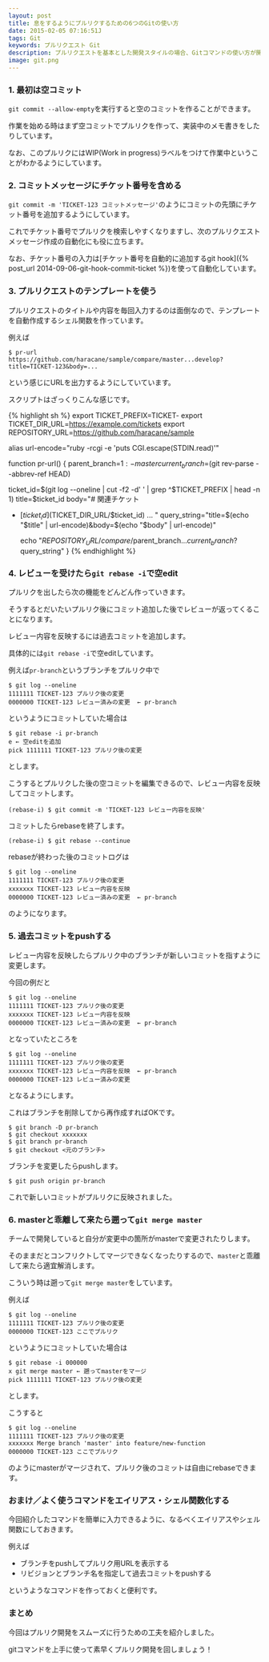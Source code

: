 ```yaml
---
layout: post
title: 息をするようにプルリクするための6つのGitの使い方
date: 2015-02-05 07:16:51J
tags: Git
keywords: プルリクエスト Git
description: プルリクエストを基本とした開発スタイルの場合、Gitコマンドの使い方が開発効率にかなり影響します。今回はプルリクエストをうまく使うためのGitの使い方を6個紹介します。
image: git.png
---
```


### 1. 最初は空コミット

`git commit --allow-empty`を実行すると空のコミットを作ることができます。

作業を始める時はまず空コミットでプルリクを作って、実装中のメモ書きをしたりしています。

なお、このプルリクにはWIP(Work in progress)ラベルをつけて作業中ということがわかるようにしています。

### 2. コミットメッセージにチケット番号を含める

`git commit -m 'TICKET-123 コミットメッセージ'`のようにコミットの先頭にチケット番号を追加するようにしています。

これでチケット番号でプルリクを検索しやすくなりますし、次のプルリクエストメッセージ作成の自動化にも役に立ちます。

なお、チケット番号の入力は[チケット番号を自動的に追加するgit hook]({% post_url 2014-09-06-git-hook-commit-ticket %})を使って自動化しています。

### 3. プルリクエストのテンプレートを使う

プルリクエストのタイトルや内容を毎回入力するのは面倒なので、テンプレートを自動作成するシェル関数を作っています。

例えば

    $ pr-url
    https://github.com/haracane/sample/compare/master...develop?title=TICKET-123&body=...

という感じにURLを出力するようにしていています。

スクリプトはざっくりこんな感じです。

{% highlight sh %}
export TICKET_PREFIX=TICKET-
export TICKET_DIR_URL=https://example.com/tickets
export REPOSITORY_URL=https://github.com/haracane/sample

alias url-encode="ruby -rcgi -e 'puts CGI.escape(STDIN.read)'"

function pr-url() {
  parent_branch=${1:-master}
  current_branch=$(git rev-parse --abbrev-ref HEAD)

  ticket_id=$(git log --oneline | cut -f2 -d' ' | grep ^$TICKET_PREFIX | head -n 1)
  title=$ticket_id
  body="# 関連チケット
* [$ticket_id]($TICKET_DIR_URL/$ticket_id)
...
"
  query_string="title=$(echo "$title" | url-encode)&body=$(echo "$body" | url-encode)"

  echo "$REPOSITORY_URL/compare/$parent_branch...$current_branch?$query_string"
}
{% endhighlight %}

### 4. レビューを受けたら`git rebase -i`で空edit

プルリクを出したら次の機能をどんどん作っていきます。

そうするとだいたいプルリク後にコミット追加した後でレビューが返ってくることになります。

レビュー内容を反映するには過去コミットを追加します。

具体的には`git rebase -i`で空editしています。

例えば`pr-branch`というブランチをプルリク中で

    $ git log --oneline
    1111111 TICKET-123 プルリク後の変更
    0000000 TICKET-123 レビュー済みの変更  ← pr-branch

というようにコミットしていた場合は

    $ git rebase -i pr-branch
    e ← 空editを追加
    pick 1111111 TICKET-123 プルリク後の変更

とします。

こうするとプルリクした後の空コミットを編集できるので、レビュー内容を反映してコミットします。

    (rebase-i) $ git commit -m 'TICKET-123 レビュー内容を反映'

コミットしたらrebaseを終了します。

    (rebase-i) $ git rebase --continue

rebaseが終わった後のコミットログは

    $ git log --oneline
    1111111 TICKET-123 プルリク後の変更
    xxxxxxx TICKET-123 レビュー内容を反映
    0000000 TICKET-123 レビュー済みの変更  ← pr-branch

のようになります。

### 5. 過去コミットをpushする

レビュー内容を反映したらプルリク中のブランチが新しいコミットを指すように変更します。

今回の例だと

    $ git log --oneline
    1111111 TICKET-123 プルリク後の変更
    xxxxxxx TICKET-123 レビュー内容を反映
    0000000 TICKET-123 レビュー済みの変更  ← pr-branch

となっていたところを

    $ git log --oneline
    1111111 TICKET-123 プルリク後の変更
    xxxxxxx TICKET-123 レビュー内容を反映  ← pr-branch
    0000000 TICKET-123 レビュー済みの変更

となるようにします。

これはブランチを削除してから再作成すればOKです。

    $ git branch -D pr-branch
    $ git checkout xxxxxxx
    $ git branch pr-branch
    $ git checkout <元のブランチ>


ブランチを変更したらpushします。

    $ git push origin pr-branch

これで新しいコミットがプルリクに反映されました。

### 6. masterと乖離して来たら遡って`git merge master`

チームで開発していると自分が変更中の箇所がmasterで変更されたりします。

そのままだとコンフリクトしてマージできなくなったりするので、`master`と乖離して来たら適宜解消します。

こういう時は遡って`git merge master`をしています。

例えば

    $ git log --oneline
    1111111 TICKET-123 プルリク後の変更
    0000000 TICKET-123 ここでプルリク

というようにコミットしていた場合は

    $ git rebase -i 000000
    x git merge master ← 遡ってmasterをマージ
    pick 1111111 TICKET-123 プルリク後の変更

とします。

こうすると

    $ git log --oneline
    1111111 TICKET-123 プルリク後の変更
    xxxxxxx Merge branch 'master' into feature/new-function
    0000000 TICKET-123 ここでプルリク

のようにmasterがマージされて、プルリク後のコミットは自由にrebaseできます。

### おまけ／よく使うコマンドをエイリアス・シェル関数化する

今回紹介したコマンドを簡単に入力できるように、なるべくエイリアスやシェル関数にしておきます。

例えば

* ブランチをpushしてプルリク用URLを表示する
* リビジョンとブランチ名を指定して過去コミットをpushする

というようなコマンドを作っておくと便利です。

### まとめ

今回はプルリク開発をスムーズに行うための工夫を紹介しました。

gitコマンドを上手に使って素早くプルリク開発を回しましょう！
